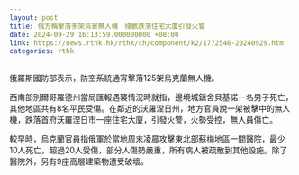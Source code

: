 ```yaml
---
layout: post
title: 俄方稱擊落多架烏軍無人機　殘骸跌落住宅大廈引發火警
date: 2024-09-29 16:13:59.000000000 +08:00
link: https://news.rthk.hk/rthk/ch/component/k2/1772546-20240929.htm
categories: rthk
---
```


俄羅斯國防部表示，防空系統通宵擊落125架烏克蘭無人機。

西南部別爾哥羅德州當局匯報遇襲情況時就指，邊境城鎮舍貝基諾一名男子死亡，其他地區共有8名平民受傷。在鄰近的沃羅涅日州，地方官員說一架被擊中的無人機，跌落首府沃羅涅日市一座住宅大廈，引發火警，火勢受控，無人員傷亡。

較早時，烏克蘭官員指俄軍於當地周末凌晨攻擊東北部蘇梅地區一間醫院，最少10人死亡，超過20人受傷，部分人傷勢嚴重，所有病人被疏散到其他設施。除了醫院外，另有9座高層建築物遭受破壞。
